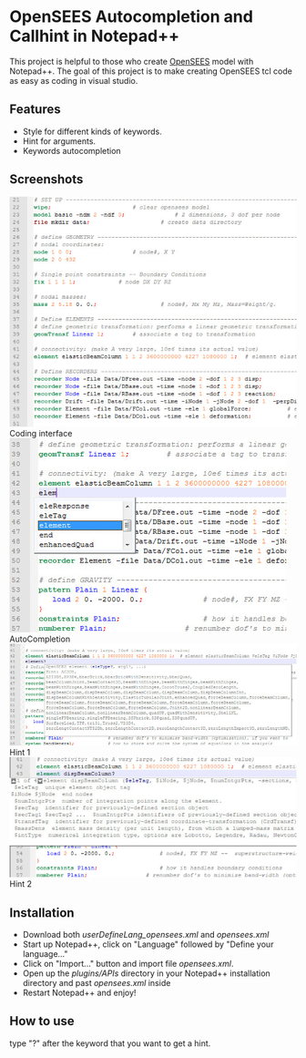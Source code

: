 <h1>OpenSEES Autocompletion and Callhint in Notepad++</h1>

This project is helpful to those who create <a href="http://opensees.berkeley.edu">OpenSEES</a> model with Notepad++. The goal of this project is to make creating OpenSEES tcl code as easy as coding in visual studio.

<h2>Features</h2>

<ul>
<li>Style for different kinds of keywords.</li>
<li>Hint for arguments.</li>
<li>Keywords autocompletion</li>
</ul>

<h2>Screenshots</h2>

<img src="coding_interface.jpg" alt="Coding interface" />
<br>
Coding interface
<br>
<img src="autocompletion.jpg" alt="Autocompletion" />
<br>
AutoCompletion
<br>
<img src="hint_1.jpg" alt="Hint 1" />
<br>
Hint 1
<br>
<img src="hint_2.jpg" alt="Hint 2" />
<br>
Hint 2
<br>

<h2>Installation</h2>

<ul>
<li>Download both <em>userDefineLang_opensees.xml</em> and <em>opensees.xml</em></li>
<li>Start up Notepad++, click on "Language" followed by "Define your language..."</li>
<li>Click on "Import..." button and import file <em>opensees.xml</em>.</li>
<li>Open up the <em>plugins/APIs</em> directory in your Notepad++ installation directory and past <em>opensees.xml</em> inside</li>
<li>Restart Notepad++ and enjoy!</li>
</ul>

<h2>How to use</h2>

type "?" after the keyword that you want to get a hint.
